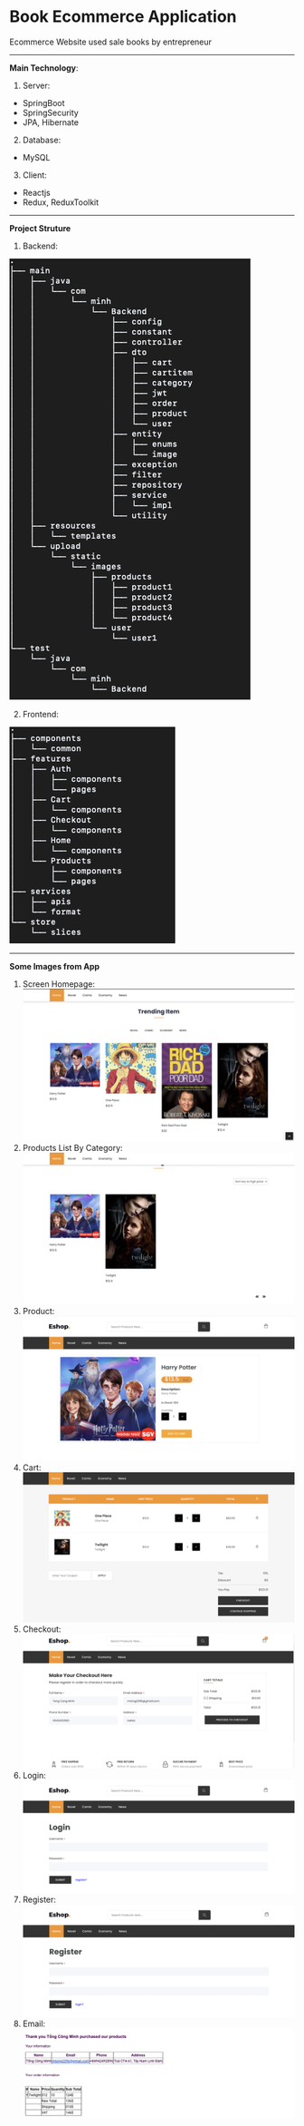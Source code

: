 # Book Ecommerce Application

Ecommerce Website used sale books by entrepreneur

---
**Main Technology**:
1. Server:
  - SpringBoot
  - SpringSecurity
  - JPA, Hibernate
2. Database:
  - MySQL
3. Client:
  - Reactjs
  - Redux, ReduxToolkit

---

**Project Struture**
1. Backend:

![alt text](screenshots/backend.png)

2. Frontend:

![alt text](screenshots/frontend.png)

---
**Some Images from App**
1. Screen Homepage:
![alt text](screenshots/home.png)
2. Products List By Category:
![alt text](screenshots/products.png)
3. Product:
![alt text](screenshots/product.png)
4. Cart:
![alt text](screenshots/cart.png)
5. Checkout:
![alt text](screenshots/checkout.png)
6. Login:
![alt text](screenshots/login.png)
7. Register:
![alt text](screenshots/register.png)
7. Email:
![alt text](screenshots/email.png)








